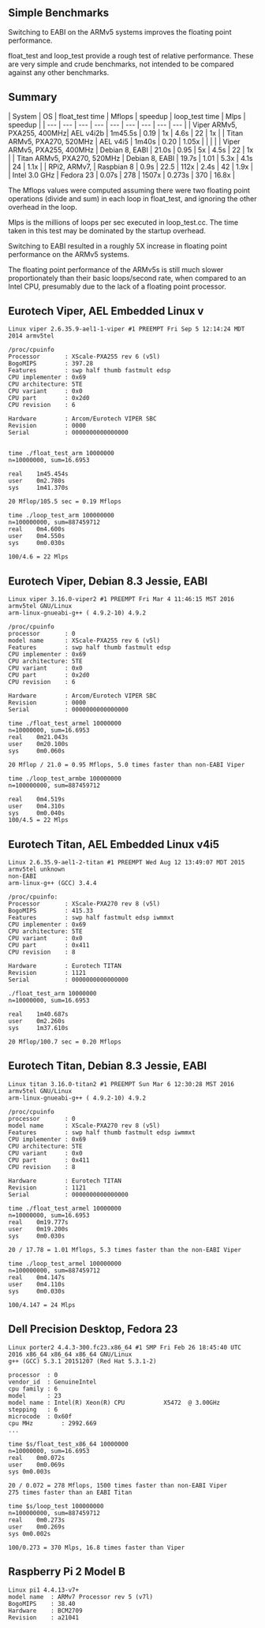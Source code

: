 ## Simple Benchmarks
Switching to EABI on the ARMv5 systems improves the floating point performance.

float_test and loop_test provide a rough test of relative performance. These are very simple and crude benchmarks, not intended to be compared against any other benchmarks.
## Summary
| System | OS | float_test time | Mflops | speedup | loop_test time | Mlps | speedup |
| --- | --- | --- | --- | --- | --- | --- | --- | --- |
| Viper ARMv5, PXA255, 400MHz| AEL v4i2b | 1m45.5s | 0.19 | 1x | 4.6s | 22 | 1x |
| Titan ARMv5, PXA270, 520MHz | AEL v4i5 |  1m40s | 0.20 | 1.05x | | | |
| Viper ARMv5, PXA255, 400MHz | Debian 8, EABI | 21.0s | 0.95 | 5x | 4.5s | 22 | 1x |
| Titan ARMv5, PXA270, 520MHz | Debian 8, EABI | 19.7s | 1.01 | 5.3x | 4.1s |  24 | 1.1x |
| RPi2, ARMv7,                | Raspbian 8 | 0.9s | 22.5 | 112x | 2.4s | 42 | 1.9x |
| Intel 3.0 GHz | Fedora 23 | 0.07s | 278 | 1507x | 0.273s | 370 | 16.8x |

The Mflops values were computed assuming there were two floating point operations (divide and sum) in each loop in float_test, and ignoring the other overhead in the loop.

Mlps is the millions of loops per sec executed in loop_test.cc. The time taken in this test may be dominated by the startup overhead.

Switching to EABI resulted in a roughly 5X increase in floating point performance on the ARMv5 systems. 

The floating point performance of the ARMv5s is still much slower proportionately than their basic loops/second rate, when compared to an Intel CPU, presumably due to the lack of a floating point processor.

## Eurotech Viper, AEL Embedded Linux v

    Linux viper 2.6.35.9-ael1-1-viper #1 PREEMPT Fri Sep 5 12:14:24 MDT 2014 armv5tel

    /proc/cpuinfo
    Processor       : XScale-PXA255 rev 6 (v5l)
    BogoMIPS        : 397.28
    Features        : swp half thumb fastmult edsp 
    CPU implementer : 0x69
    CPU architecture: 5TE
    CPU variant     : 0x0
    CPU part        : 0x2d0
    CPU revision    : 6

    Hardware        : Arcom/Eurotech VIPER SBC
    Revision        : 0000
    Serial          : 0000000000000000


    time ./float_test_arm 10000000
    n=10000000, sum=16.6953

    real    1m45.454s
    user    0m2.780s
    sys     1m41.370s

    20 Mflop/105.5 sec = 0.19 Mflops

    time ./loop_test_arm 100000000
    n=100000000, sum=887459712
    real    0m4.600s
    user    0m4.550s
    sys     0m0.030s

    100/4.6 = 22 Mlps

## Eurotech Viper, Debian 8.3 Jessie, EABI
    Linux viper 3.16.0-viper2 #1 PREEMPT Fri Mar 4 11:46:15 MST 2016 armv5tel GNU/Linux
    arm-linux-gnueabi-g++ ( 4.9.2-10) 4.9.2

    /proc/cpuinfo 
    processor       : 0
    model name      : XScale-PXA255 rev 6 (v5l)
    Features        : swp half thumb fastmult edsp 
    CPU implementer : 0x69
    CPU architecture: 5TE
    CPU variant     : 0x0
    CPU part        : 0x2d0
    CPU revision    : 6

    Hardware        : Arcom/Eurotech VIPER SBC
    Revision        : 0000
    Serial          : 0000000000000000

    time ./float_test_armel 10000000
    n=10000000, sum=16.6953
    real    0m21.043s
    user    0m20.100s
    sys     0m0.060s

    20 Mflop / 21.0 = 0.95 Mflops, 5.0 times faster than non-EABI Viper

    time ./loop_test_armbe 100000000
    n=100000000, sum=887459712

    real    0m4.519s
    user    0m4.310s
    sys     0m0.040s
    100/4.5 = 22 Mlps


## Eurotech Titan, AEL Embedded Linux v4i5
    Linux 2.6.35.9-ael1-2-titan #1 PREEMPT Wed Aug 12 13:49:07 MDT 2015 armv5tel unknown
    non-EABI
    arm-linux-g++ (GCC) 3.4.4

    /proc/cpuinfo:
    Processor       : XScale-PXA270 rev 8 (v5l)
    BogoMIPS        : 415.33
    Features        : swp half fastmult edsp iwmmxt 
    CPU implementer : 0x69
    CPU architecture: 5TE
    CPU variant     : 0x0
    CPU part        : 0x411
    CPU revision    : 8

    Hardware        : Eurotech TITAN
    Revision        : 1121
    Serial          : 0000000000000000

    ./float_test_arm 10000000
    n=10000000, sum=16.6953

    real    1m40.687s
    user    0m2.260s
    sys     1m37.610s

    20 Mflop/100.7 sec = 0.20 Mflops

## Eurotech Titan, Debian 8.3 Jessie, EABI
    Linux titan 3.16.0-titan2 #1 PREEMPT Sun Mar 6 12:30:28 MST 2016 armv5tel GNU/Linux
    arm-linux-gnueabi-g++ ( 4.9.2-10) 4.9.2

    /proc/cpuinfo 
    processor       : 0
    model name      : XScale-PXA270 rev 8 (v5l)
    Features        : swp half thumb fastmult edsp iwmmxt 
    CPU implementer : 0x69
    CPU architecture: 5TE
    CPU variant     : 0x0
    CPU part        : 0x411
    CPU revision    : 8

    Hardware        : Eurotech TITAN
    Revision        : 1121
    Serial          : 0000000000000000

    time ./float_test_armel 10000000
    n=10000000, sum=16.6953
    real    0m19.777s
    user    0m19.200s
    sys     0m0.030s

    20 / 17.78 = 1.01 Mflops, 5.3 times faster than the non-EABI Viper
    
    time ./loop_test_armel 100000000
    n=100000000, sum=887459712
    real    0m4.147s
    user    0m4.110s
    sys     0m0.030s

    100/4.147 = 24 Mlps

## Dell Precision Desktop, Fedora 23
    Linux porter2 4.4.3-300.fc23.x86_64 #1 SMP Fri Feb 26 18:45:40 UTC 2016 x86_64 x86_64 x86_64 GNU/Linux
    g++ (GCC) 5.3.1 20151207 (Red Hat 5.3.1-2)

    processor  : 0
    vendor_id  : GenuineIntel
    cpu family : 6
    model      : 23
    model name : Intel(R) Xeon(R) CPU           X5472  @ 3.00GHz
    stepping   : 6
    microcode  : 0x60f
    cpu MHz        : 2992.669
    ...

    time $s/float_test_x86_64 10000000
    n=10000000, sum=16.6953
    real    0m0.072s
    user    0m0.069s
    sys 0m0.003s
    
    20 / 0.072 = 278 Mflops, 1500 times faster than non-EABI Viper
    275 times faster than an EABI Titan

    time $s/loop_test 100000000
    n=100000000, sum=887459712
    real    0m0.273s
    user    0m0.269s
    sys 0m0.002s

    100/0.273 = 370 Mlps, 16.8 times faster than Viper
    
## Raspberry Pi 2 Model B

    Linux pi1 4.4.13-v7+
    model name	: ARMv7 Processor rev 5 (v7l)
    BogoMIPS	: 38.40
    Hardware	: BCM2709
    Revision	: a21041


